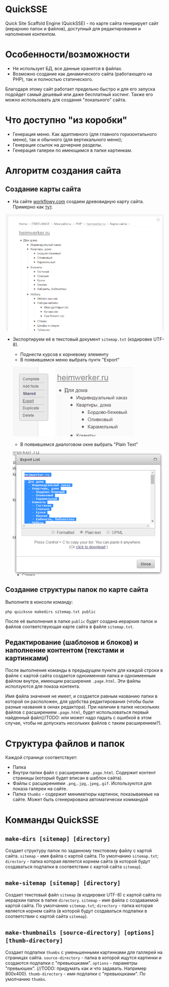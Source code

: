 # QuickSSE
Quick Site Scaffold Engine (QuickSSE)  - по карте сайта генерирует сайт (иерархию папок и файлов), доступный для редактирования и наполнения контентом.

# Особенности/возможности
- Не использует БД, все данные хранятся в файлах.
- Возможно создание как динамического сайта (работающего на PHP), так и полностью статического.

Благодаря этому сайт работает предельно быстро и для его запуска подойдет самый дешевый или даже бесплатный хостинг. Также его можно использовать для создания "локального" сайта.

# Что доступно "из коробки"
- Генерация меню. Как адаптивного (для главного горизонтального меню), так и обычного (для вертикального меню);
- Генерация ссылок на дочерние разделы.
- Генерация галереи по имеющимся в папке картинкам.

# Алгоритм создания сайта

## Создание карты сайта
- На сайте [workflowy.com](https://workflowy.com/invite/d284f06.emlx) создаем древовидную карту сайта. Примерно как [тут](https://workflowy.com/s/6wulLKbE16).

![Карта сайта](images/01-01-MakeSitemap.png)

- Экспортируем её в текстовый документ `sitemap.txt` (кодировке UTF-8).
  - Поднести курсов к корневому элементу
  - В появившемся меню выбрать пунтк "Export"

  ![Экспорт в текстовый файл](images/01-02-ExportToPlainText.png)

  - В появившемся диалоговом окне выбрать "Plain Text"

  ![Экспорт в текстовый файл](images/01-03-ExportToPlainText.png)

## Создание структуры папок по карте сайта
Выполните в консоли команду:
```
php quicksse makedirs sitemap.txt public
```

После её выполнения в папке `public` будет создана иерархия папок и файлов соответствующая карте сайта в файле `sitemap.txt`.

## Редактирование (шаблонов и блоков) и наполнение контентом (текстами и картинками)
После выполнения команды в предыдущем пункте для каждой строки в файле с картой сайта создается одноименная папка и одноименным файлом внутри, имеющим расширение `.page.html`. Эти файлы исползуются для показа контента.

Имя файла значения не имеет, и создается равным названию папки в которой он расположен, для удобства редактирования (чтобы были разные названия в окнах редактора). При наличии в папке нескольких файлов с расширением `.page.html`, будет использоваться первый найденный файл(//TODO: или может надо падать с ошибкой в этом случае, чтобы не допускать несольких файлов с таким расширением?).


# Структура файлов и папок
Каждой странице соответствует:
- Папка
- Внутри папки файл с расширением `.page.html`. Содержит контент страницы (который будет вписан в шаблон сайта).
- Файлы с расширениями `.png`,`.jpg`,`.jpeg`,`.gif`. Используются для показа галереи на сайте.
- Папка `thumbs` - содержит миниматюры картинок, показываемые на сайте. Может быть сгенерирована автоматически коммандой

# Комманды QuickSSE
## `make-dirs [sitemap] [directory]`
Создает структуру папок по заданному текстовому файлу с картой сайта.
`sitemap` - имя файла с картой сайта. По умолчанию `sitemap.txt`;
`directory` - папка которая является корнем сайта (в которой будут создаваться подпапки в соответствии с картой сайта `sitemap`).

## `make-sitemap [sitemap] [directory]`
Создает текстовый файл `sitemap` (в кодировке UTF-8) с картой сайта по иерархии папок в папке `directory`.
`sitemap` - имя файла с создаваемой картой сайта. По умолчанию `sitemap.txt`;
`directory` - папка которая является корнем сайта (в которой будут создаваться подпапки в соответствии с картой сайта `sitemap`).

## `make-thumbnails [source-directory] [options] [thumb-directory]`
Создает подпапки `thumbs` с уменьшенными картинками для галлерей на страницах сайта.
`source-directory` - папка в которой ищутся картинки и создаются подпапки с "превьюшками".
`options` - параметры "превьюшек". (//TODO: придумать как и что задавать. Например 800х400).
`thumb-directory` - имя подпапки с "превьюшками". По умолчанию `thumbs`.
